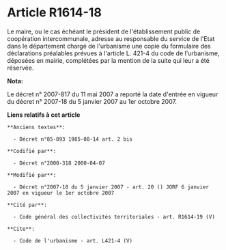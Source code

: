 # Article R1614-18

Le maire, ou le cas échéant le président de l'établissement public de coopération intercommunale, adresse au responsable du
service de l'Etat dans le département chargé de l'urbanisme une copie du formulaire des déclarations préalables prévues à
l'article L. 421-4 du code de l'urbanisme, déposées en mairie, complétées par la mention de la suite qui leur a été réservée.

**Nota:**

Le décret n° 2007-817 du 11 mai 2007 a reporté la date d'entrée en vigueur du décret n° 2007-18 du 5 janvier 2007 au 1er
octobre 2007.

**Liens relatifs à cet article**

	**Anciens textes**:

	  - Décret n°85-893 1985-08-14 art. 2 bis

	**Codifié par**:

	  - Décret n°2000-318 2000-04-07

	**Modifié par**:

	  - Décret n°2007-18 du 5 janvier 2007 - art. 20 () JORF 6 janvier 2007 en vigueur le 1er octobre 2007

	**Cité par**:

	  - Code général des collectivités territoriales - art. R1614-19 (V)

	**Cite**:

	  - Code de l'urbanisme - art. L421-4 (V)
